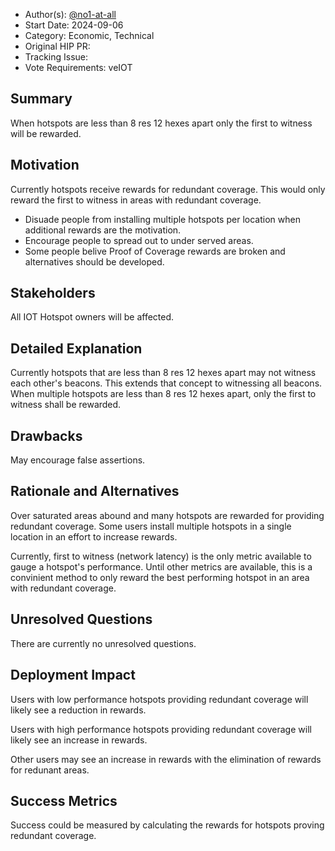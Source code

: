 - Author(s): [@no1-at-all](https://github.com/No1-at-all)
- Start Date: 2024-09-06
- Category: Economic, Technical
- Original HIP PR: 
- Tracking Issue: 
- Vote Requirements: veIOT

## Summary
When hotspots are less than 8 res 12 hexes apart only the first to witness will be rewarded.


## Motivation
Currently hotspots receive rewards for redundant coverage.  This would only reward the first to witness in areas with redundant coverage.
- Disuade people from installing multiple hotspots per location when additional rewards are the motivation.
- Encourage people to spread out to under served areas.
- Some people belive Proof of Coverage rewards are broken and alternatives should be developed.

## Stakeholders
All IOT Hotspot owners will be affected.

## Detailed Explanation
Currently hotspots that are less than 8 res 12 hexes apart may not witness each other's beacons.  This extends that concept to witnessing all beacons.  When multiple hotspots are less than 8 res 12 hexes apart, only the first to witness shall be rewarded.

## Drawbacks
May encourage false assertions.

## Rationale and Alternatives
Over saturated areas abound and many hotspots are rewarded for providing redundant coverage.  Some users install multiple hotspots in a single location in an effort to increase rewards.  

Currently, first to witness (network latency) is the only metric available to gauge a hotspot's performance.  Until other metrics are available, this is a convinient method to only reward the best performing hotspot in an area with redundant coverage.

## Unresolved Questions
There are currently no unresolved questions.

## Deployment Impact
Users with low performance hotspots providing redundant coverage will likely see a reduction in rewards. 

Users with high performance hotspots providing redundant coverage will likely see an increase in rewards.  

Other users may see an increase in rewards with the elimination of rewards for redunant areas.

## Success Metrics
Success could be measured by calculating the rewards for hotspots proving redundant coverage.

